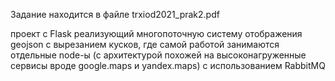 Задание находится в файле trxiod2021_prak2.pdf

проект с Flask реализующий многопоточную систему отображения geojson с вырезанием кусков, где самой работой занимаются отдельные node-ы (с архитектурой похожей на высоконагруженные сервисы вроде google.maps и yandex.maps) с использованием RabbitMQ